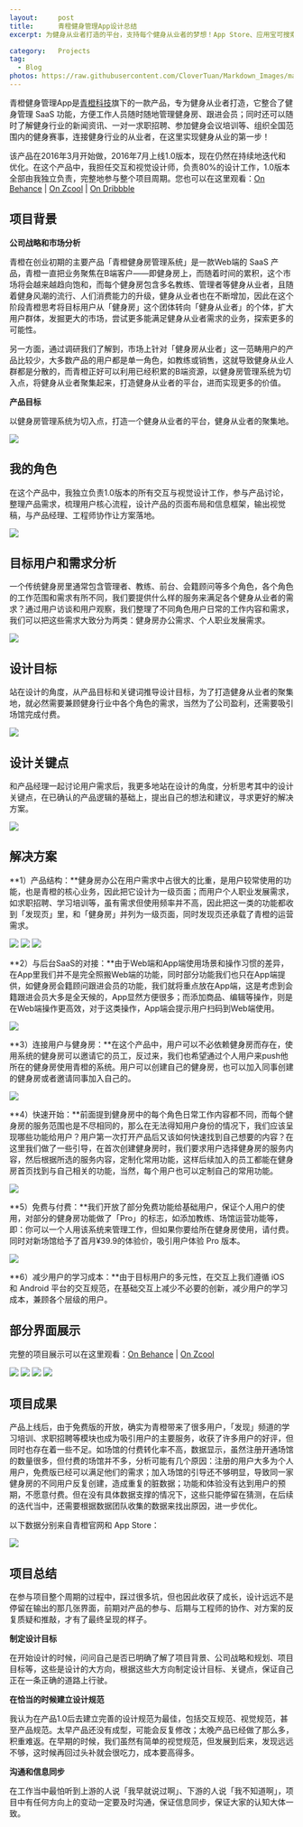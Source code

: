 ```yaml
---
layout:     post
title:      青橙健身管理App设计总结
excerpt: 为健身从业者打造的平台，支持每个健身从业者的梦想！App Store、应用宝可搜索下载

category:	Projects
tag:
  - Blog
photos: https://raw.githubusercontent.com/CloverTuan/Markdown_Images/master/qc-staff/qcstaff-cover.png
---
```


青橙健身管理App是[青橙科技](http://qingchengfit.cn/)旗下的一款产品，专为健身从业者打造，它整合了健身管理 SaaS 功能，方便工作人员随时随地管理健身房、跟进会员；同时还可以随时了解健身行业的新闻资讯、一对一求职招聘、参加健身会议培训等、组织全国范围内的健身赛事，连接健身行业的从业者，在这里实现健身从业的第一步！

该产品在2016年3月开始做，2016年7月上线1.0版本，现在仍然在持续地迭代和优化。在这个产品中，我担任交互和视觉设计师，负责80%的设计工作，1.0版本全部由我独立负责，完整地参与整个项目周期。您也可以在这里观看：[On Behance](https://www.behance.net/gallery/71708425/AppAn-App-for-fitness-practitioner) | [On Zcool](https://www.zcool.com.cn/work/ZMzEyMDgzNjA=.html) | [On Dribbble](https://dribbble.com/shots/5504183-An-App-for-fitness-practitioner) 

## 项目背景

**公司战略和市场分析**

青橙在创业初期的主要产品「青橙健身房管理系统」是一款Web端的 SaaS 产品，青橙一直把业务聚焦在B端客户——即健身房上，而随着时间的累积，这个市场将会越来越趋向饱和，而每个健身房包含多名教练、管理者等健身从业者，且随着健身风潮的流行、人们消费能力的升级，健身从业者也在不断增加，因此在这个阶段青橙思考将目标用户从「健身房」这个团体转向「健身从业者」的个体，扩大用户群体，发掘更大的市场，尝试更多能满足健身从业者需求的业务，探索更多的可能性。

另一方面，通过调研我们了解到，市场上针对「健身房从业者」这一范畴用户的产品比较少，大多数产品的用户都是单一角色，如教练或销售，这就导致健身从业人群都是分散的，而青橙正好可以利用已经积累的B端资源，以健身房管理系统为切入点，将健身从业者聚集起来，打造健身从业者的平台，进而实现更多的价值。

**产品目标**

以健身房管理系统为切入点，打造一个健身从业者的平台，健身从业者的聚集地。

![](https://raw.githubusercontent.com/CloverTuan/Markdown_Images/master/qc-staff/staffapp-01.jpg)

## 我的角色

在这个产品中，我独立负责1.0版本的所有交互与视觉设计工作，参与产品讨论，整理产品需求，梳理用户核心流程，设计产品的页面布局和信息框架，输出视觉稿，与产品经理、工程师协作让方案落地。

![](https://raw.githubusercontent.com/CloverTuan/Markdown_Images/master/qc-staff/staffapp-02.jpg)


## 目标用户和需求分析

一个传统健身房里通常包含管理者、教练、前台、会籍顾问等多个角色，各个角色的工作范围和需求有所不同，我们要提供什么样的服务来满足各个健身从业者的需求？通过用户访谈和用户观察，我们整理了不同角色用户日常的工作内容和需求，我们可以把这些需求大致分为两类：健身房办公需求、个人职业发展需求。

![](https://raw.githubusercontent.com/CloverTuan/Markdown_Images/master/qc-staff/staffapp-03.jpg)

## 设计目标
站在设计的角度，从产品目标和关键词推导设计目标，为了打造健身从业者的聚集地，就必然需要兼顾健身行业中各个角色的需求，当然为了公司盈利，还需要吸引场馆完成付费。

![](https://raw.githubusercontent.com/CloverTuan/Markdown_Images/master/qc-staff/staffapp-13.jpg)


## 设计关键点

和产品经理一起讨论用户需求后，我更多地站在设计的角度，分析思考其中的设计关键点，在已确认的产品逻辑的基础上，提出自己的想法和建议，寻求更好的解决方案。

![](https://raw.githubusercontent.com/CloverTuan/Markdown_Images/master/qc-staff/staffapp-04.jpg)


## 解决方案

**1）产品结构：**健身房办公在用户需求中占很大的比重，是用户较常使用的功能，也是青橙的核心业务，因此把它设计为一级页面；而用户个人职业发展需求，如求职招聘、学习培训等，虽有需求但使用频率并不高，因此把这一类的功能都收到「发现页」里，和「健身房」并列为一级页面，同时发现页还承载了青橙的运营需求。

![](https://raw.githubusercontent.com/CloverTuan/Markdown_Images/master/qc-staff/staffapp-05.jpg)
![](https://raw.githubusercontent.com/CloverTuan/Markdown_Images/master/qc-staff/staffapp-06.jpg)
![](https://raw.githubusercontent.com/CloverTuan/Markdown_Images/master/qc-staff/staffapp-07.jpg)

**2）与后台SaaS的对接：**由于Web端和App端使用场景和操作习惯的差异，在App里我们并不是完全照搬Web端的功能，同时部分功能我们也只在App端提供，如健身房会籍顾问跟进会员的功能，我们就将重点放在App端，这是考虑到会籍跟进会员大多是全天候的，App显然方便很多；而添加商品、编辑等操作，则是在Web端操作更高效，对于这类操作，App端会提示用户扫码到Web端使用。

![](https://raw.githubusercontent.com/CloverTuan/Markdown_Images/master/qc-staff/staffapp-14.jpg)

**3）连接用户与健身房：**在这个产品中，用户可以不必依赖健身房而存在，使用系统的健身房可以邀请它的员工，反过来，我们也希望通过个人用户来push他所在的健身房使用青橙的系统。用户可以创建自己的健身房，也可以加入同事创建的健身房或者邀请同事加入自己的。

![](https://raw.githubusercontent.com/CloverTuan/Markdown_Images/master/qc-staff/staffapp-08.jpg)

**4）快速开始：**前面提到健身房中的每个角色日常工作内容都不同，而每个健身房的服务范围也是不尽相同的，那么在无法得知用户身份的情况下，我们应该呈现哪些功能给用户？用户第一次打开产品后又该如何快速找到自己想要的内容？在这里我们做了一些引导，在首次创建健身房时，我们要求用户选择健身房的服务内容，然后根据所选的服务内容，定制化常用功能，这样后续加入的员工都能在健身房首页找到与自己相关的功能，当然，每个用户也可以定制自己的常用功能。

![](https://raw.githubusercontent.com/CloverTuan/Markdown_Images/master/qc-staff/staffapp-09.jpg)

**5）免费与付费：**我们开放了部分免费功能给基础用户，保证个人用户的使用，对部分的健身房功能做了「Pro」的标志，如添加教练、场馆运营功能等，即：你可以一个人用该系统来管理工作，但如果你要给所在健身房使用，请付费。同时对新场馆给予了首月¥39.9的体验价，吸引用户体验 Pro 版本。

![](https://raw.githubusercontent.com/CloverTuan/Markdown_Images/master/qc-staff/staffapp-10.jpg)


**6）减少用户的学习成本：**由于目标用户的多元性，在交互上我们遵循 iOS 和 Android 平台的交互规范，在基础交互上减少不必要的创新，减少用户的学习成本，兼顾各个层级的用户。



## 部分界面展示

完整的项目展示可以在这里观看：[On Behance](https://www.behance.net/gallery/71708425/AppAn-App-for-fitness-practitioner) | [On Zcool](https://www.zcool.com.cn/work/ZMzEyMDgzNjA=.html) 

![](https://raw.githubusercontent.com/CloverTuan/Markdown_Images/master/qc-staff/6.jpg)
![](https://raw.githubusercontent.com/CloverTuan/Markdown_Images/master/qc-staff/9.jpg)
![](https://raw.githubusercontent.com/CloverTuan/Markdown_Images/master/qc-staff/10.jpg)
![](https://raw.githubusercontent.com/CloverTuan/Markdown_Images/master/qc-staff/11.jpg)

## 项目成果
产品上线后，由于免费版的开放，确实为青橙带来了很多用户，「发现」频道的学习培训、求职招聘等模块也成为吸引用户的主要服务，收获了许多用户的好评，但同时也存在着一些不足。如场馆的付费转化率不高，数据显示，虽然注册开通场馆的数量很多，但付费的场馆并不多，分析可能有几个原因：注册的用户大多为个人用户，免费版已经可以满足他们的需求；加入场馆的引导还不够明显，导致同一家健身房的不同用户反复创建，造成重复的脏数据；功能和体验没有达到用户的预期，不愿意付费。但在没有具体数据支撑的情况下，这些只能停留在猜测，在后续的迭代当中，还需要根据数据团队收集的数据来找出原因，进一步优化。

以下数据分别来自青橙官网和 App Store：

![](https://raw.githubusercontent.com/CloverTuan/Markdown_Images/master/qc-staff/staffapp-12.jpg)


## 项目总结
在参与项目整个周期的过程中，踩过很多坑，但也因此收获了成长，设计远远不是停留在输出的那几张界面，前期对产品的参与、后期与工程师的协作、对方案的反复质疑和推敲，才有了最终呈现的样子。

**制定设计目标**

在开始设计的时候，问问自己是否已明确了解了项目背景、公司战略和规划、项目目标等，这些是设计的大方向，根据这些大方向制定设计目标、关键点，保证自己正在一条正确的道路上行驶。


**在恰当的时候建立设计规范**

我认为在产品1.0后去建立完善的设计规范为最佳，包括交互规范、视觉规范，甚至产品规范。太早产品还没有成型，可能会反复修改；太晚产品已经做了那么多，积重难返。在早期的时候，我们虽然有简单的视觉规范，但发展到后来，发现远远不够，这时候再回过头补就会很吃力，成本要高得多。


**沟通和信息同步**

在工作当中最怕听到上游的人说「我早就说过啊」、下游的人说「我不知道啊」，项目中有任何方向上的变动一定要及时沟通，保证信息同步，保证大家的认知大体一致。





